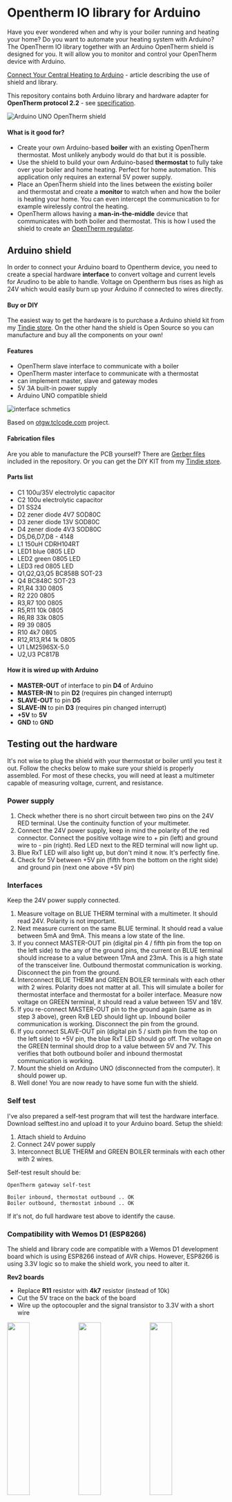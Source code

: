 # Opentherm IO library for Arduino

Have you ever wondered when and why is your boiler running and heating your home? Do you want to automate your heating system with Arduino? The OpenTherm IO library together with an Arduino OpenTherm shield is designed for you. It will allow you to monitor and control your OpenTherm device with Arduino.

[Connect Your Central Heating to Arduino](https://www.hackster.io/jiripraus/connect-your-central-heating-to-arduino-7818f5) - article describing the use of shield and library.

This repository contains both Arduino library and hardware adapter for **OpenTherm protocol 2.2** - see [specification](https://www.domoticaforum.eu/uploaded/Ard%20M/Opentherm%20Protocol%20v2-2.pdf).

![Arduino UNO OpenTherm shield](https://raw.githubusercontent.com/jpraus/arduino-opentherm/master/doc/otshield.jpg)

#### What is it good for? ####

- Create your own Arduino-based **boiler** with an existing OpenTherm thermostat. Most unlikely anybody would do that but it is possible.
- Use the shield to build your own Arduino-based **thermostat** to fully take over your boiler and home heating. Perfect for home automation. This application only requires an external 5V power supply.
- Place an OpenTherm shield into the lines between the existing boiler and thermostat and create a **monitor** to watch when and how the boiler is heating your home. You can even intercept the communication to for example wirelessly control the heating.
- OpenTherm allows having a **man-in-the-middle** device that communicates with both boiler and thermostat. This is how I used the shield to create an [OpenTherm regulator](https://hackaday.io/project/162819-opentherm-regulator).

## Arduino shield ##

In order to connect your Arduino board to Opentherm device, you need to create a special hardware **interface** to convert voltage and current levels for Arudino to be able to handle. Voltage on Opentherm bus rises as high as 24V which would easily burn up your Arduino if connected to wires directly.

#### Buy or DIY ####

The easiest way to get the hardware is to purchase a Arduino shield kit from my [Tindie store](https://www.tindie.com/products/jiripraus/opentherm-arduino-shield-diy-kit). On the other hand the shield is Open Source so you can manufacture and buy all the components on your own!

#### Features ####

- OpenTherm slave interface to communicate with a boiler
- OpenTherm master interface to communicate with a thermostat
- can implement master, slave and gateway modes
- 5V 3A built-in power supply
- Arduino UNO compatible shield

![interface schmetics](https://raw.githubusercontent.com/jpraus/arduino-opentherm/master/doc/shield-schema-doc.png)

Based on [otgw.tclcode.com](http://otgw.tclcode.com) project.

#### Fabrication files ####

Are you able to manufacture the PCB yourself? There are [Gerber files](gerber/) included in the repository. Or you can get the DIY KIT from my [Tindie store](https://www.tindie.com/products/jiripraus/opentherm-arduino-shield-diy-kit).

#### Parts list ####

- C1 100u/35V electrolytic capacitor
- C2 100u electrolytic capacitor
- D1 SS24
- D2 zener diode 4V7 SOD80C
- D3 zener diode 13V SOD80C
- D4 zener diode 4V3 SOD80C
- D5,D6,D7,D8 - 4148
- L1 150uH CDRH104RT
- LED1 blue 0805 LED
- LED2 green 0805 LED
- LED3 red 0805 LED
- Q1,Q2,Q3,Q5 BC858B SOT-23
- Q4 BC848C SOT-23
- R1,R4 330 0805
- R2 220 0805
- R3,R7 100 0805
- R5,R11 10k 0805
- R6,R8 33k 0805
- R9 39 0805
- R10 4k7 0805
- R12,R13,R14 1k 0805
- U1 LM2596SX-5.0
- U2,U3 PC817B 

#### How it is wired up with Arduino ####

- **MASTER-OUT** of interface to pin **D4** of Arduino
- **MASTER-IN** to pin **D2** (requires pin changed interrupt)
- **SLAVE-OUT** to pin **D5**
- **SLAVE-IN** to pin **D3** (requires pin changed interrupt)
- **+5V** to **5V**
- **GND** to **GND**

## Testing out the hardware ##

It's not wise to plug the shield with your thermostat or boiler until you test it out. Follow the checks below to make sure your shield is properly assembled. For most of these checks, you will need at least a multimeter capable of measuring voltage, current, and resistance.

### Power supply

1. Check whether there is no short circuit between two pins on the 24V RED terminal. Use the continuity function of your multimeter.
2. Connect the 24V power supply, keep in mind the polarity of the red connector. Connect the positive voltage wire to + pin (left) and ground wire to - pin (right). Red LED next to the RED terminal will now light up.
3. Blue RxT LED will also light up, but don't mind it now. It's perfectly fine.
4. Check for 5V between +5V pin (fifth from the bottom on the right side) and ground pin (next one above +5V pin)

### Interfaces

Keep the 24V power supply connected.

1. Measure voltage on BLUE THERM terminal with a multimeter. It should read 24V. Polarity is not important.
2. Next measure current on the same BLUE terminal. It should read a value between 5mA and 9mA. This means a low state of the line.
3. If you connect MASTER-OUT pin (digital pin 4 / fifth pin from the top on the left side) to the any of the ground pins, the current on BLUE terminal should increase to a value between 17mA and 23mA. This is a high state of the transceiver line. Outbound thermostat communication is working. Disconnect the pin from the ground.
4. Interconnect BLUE THERM and GREEN BOILER terminals with each other with 2 wires. Polarity does not matter at all. This will simulate a boiler for thermostat interface and thermostat for a boiler interface. Measure now voltage on GREEN terminal, it should read a value between 15V and 18V.
5. If you re-connect MASTER-OUT pin to the ground again (same as in step 3 above), green RxB LED should light up. Inbound boiler communication is working.  Disconnect the pin from the ground.
6. If you connect SLAVE-OUT pin (digital pin 5 / sixth pin from the top on the left side) to +5V pin, the blue RxT LED should go off. The voltage on the GREEN terminal should drop to a value between 5V and 7V. This verifies that both outbound boiler and inbound thermostat communication is working.
7. Mount the shield on Arduino UNO (disconnected from the computer). It should power up.
8. Well done! You are now ready to have some fun with the shield.

### Self test

I've also prepared a self-test program that will test the hardware interface. Download selftest.ino and upload it to your Arduino board. Setup the shield:

1. Attach shield to Arduino
2. Connect 24V power supply
3. Interconnect BLUE THERM and GREEN BOILER terminals with each other with 2 wires.

Self-test result should be:

```
OpenTherm gateway self-test

Boiler inbound, thermostat outbound .. OK
Boiler outbound, thermostat inbound .. OK
```

If it's not, do full hardware test above to identify the cause.

### Compatibility with Wemos D1 (ESP8266)

The shield and library code are compatible with a Wemos D1 development board which is using ESP8266 instead of AVR chips. However, ESP8266 is using 3.3V logic so to make the shield work, you need to alter it.

**Rev2 boards**

- Replace **R11** resistor with **4k7** resistor (instead of 10k)
- Cut the 5V trace on the back of the board
- Wire up the optocoupler and the signal transistor to 3.3V with a short wire

<img src="https://raw.githubusercontent.com/jpraus/arduino-opentherm/master/doc/rev2-esp8266-R11.png" width="32%"></img> <img src="https://raw.githubusercontent.com/jpraus/arduino-opentherm/master/doc/rev2-esp8266-trace.png" width="32%"></img> <img src="https://raw.githubusercontent.com/jpraus/arduino-opentherm/master/doc/rev2-esp8266-3v3.png" width="32%"></img> 

## Working with library ##

Library contains 3 examples to test out your setup. These examples are configured to use pins defined above, but library will allow you to change pins to your custom ones.

- **master.ino** - Arduino acts as master device (thermostat)
- **slave.ino** - Arduino acts as slave device (boiler)
- **gateway.ino** - Arduino acts as gateway between master and slave devices

These examles should give you enough information to build your own code using Opentherm library. Check out header file of library source code to see methods documentation.

#### Behind the scenes ####

Library uses following Arduino resources:

- **Timer2** - to properly read and write encoded data bites to bus
- **Pin changed interrupt** - bus is monitored for incomming data packets in order to save precious computing time on CPU. Only digital pins D2 and D3 are capable of this functionality on Arduino Uno and Arduino Nano boards.

Note that you won't be able to use libraries that are using Timer2 or pin changed interrupt together with this library (for example Servo library).

Tested with Arduino Nano and Arduino Uno boards.

![Arduino UNO OpenTherm shield](https://raw.githubusercontent.com/jpraus/arduino-opentherm/master/doc/otshield_with_thermostat.JPG)

## Warning ##

**Please be aware that using this hardware can damage your boiler or thermostat. You may also void your boiler warranty by installing this hardware. Please consult with your boiler manufacturer. I am not responsible for any damage caused by this shield.**
